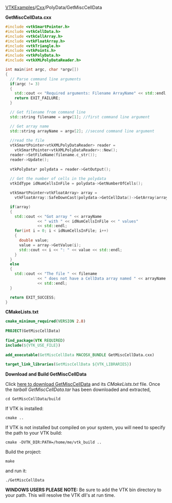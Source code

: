 [VTKExamples](/home/)/[Cxx](/Cxx)/PolyData/GetMiscCellData

**GetMiscCellData.cxx**
```c++
#include <vtkSmartPointer.h>
#include <vtkCellData.h>
#include <vtkCellArray.h>
#include <vtkFloatArray.h>
#include <vtkTriangle.h>
#include <vtkPoints.h>
#include <vtkPolyData.h>
#include <vtkXMLPolyDataReader.h>

int main(int argc, char *argv[])
{
  // Parse command line arguments
  if(argc != 3)
  {
    std::cout << "Required arguments: Filename ArrayName" << std::endl;
    return EXIT_FAILURE;
  }

  // Get filename from command line
  std::string filename = argv[1]; //first command line argument

  // Get array name
  std::string arrayName = argv[2]; //second command line argument
	
  //read the file
  vtkSmartPointer<vtkXMLPolyDataReader> reader =
    vtkSmartPointer<vtkXMLPolyDataReader>::New();
  reader->SetFileName(filename.c_str());
  reader->Update();
	
  vtkPolyData* polydata = reader->GetOutput();
	
  // Get the number of cells in the polydata
  vtkIdType idNumCellsInFile = polydata->GetNumberOfCells();

  vtkSmartPointer<vtkFloatArray> array =
    vtkFloatArray::SafeDownCast(polydata->GetCellData()->GetArray(arrayName.c_str()));

  if(array)
  {
    std::cout << "Got array " << arrayName
              << " with " << idNumCellsInFile << " values"
              << std::endl;
    for(int i = 0; i < idNumCellsInFile; i++)
    {
      double value;
      value = array->GetValue(i);
      std::cout << i << ": " << value << std::endl;
    }
  }
  else
  {
    std::cout << "The file " << filename
              << " does not have a CellData array named " << arrayName
              << std::endl;
  }

  return EXIT_SUCCESS;
}
```
**CMakeLists.txt**
```cmake
cmake_minimum_required(VERSION 2.8)
 
PROJECT(GetMiscCellData)
 
find_package(VTK REQUIRED)
include(${VTK_USE_FILE})
 
add_executable(GetMiscCellData MACOSX_BUNDLE GetMiscCellData.cxx)
 
target_link_libraries(GetMiscCellData ${VTK_LIBRARIES})
```

**Download and Build GetMiscCellData**

Click [here to download GetMiscCellData](https://github.com/lorensen/VTKWikiExamplesTarballs/raw/master/GetMiscCellData.tar) and its *CMakeLists.txt* file.
Once the *tarball GetMiscCellData.tar* has been downloaded and extracted,
```
cd GetMiscCellData/build 
```
If VTK is installed:
```
cmake ..
```
If VTK is not installed but compiled on your system, you will need to specify the path to your VTK build:
```
cmake -DVTK_DIR:PATH=/home/me/vtk_build ..
```
Build the project:
```
make
```
and run it:
```
./GetMiscCellData
```
**WINDOWS USERS PLEASE NOTE:** Be sure to add the VTK bin directory to your path. This will resolve the VTK dll's at run time.

